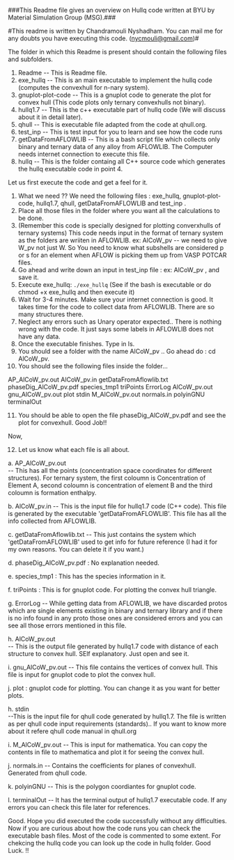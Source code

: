 
###This Readme file gives an overview on Hullq code written at BYU by Material Simulation Group (MSG).###

#This readme is written by Chandramouli Nyshadham. You can mail me for any doubts you have executing this code. (nycmouli@gmail.com)#


  
The folder in which this Readme is present should contain the following files and subfolders. 

 1.  Readme    	    	 -- This is Readme file.             
 2.  exe_hullq 	       	 -- This is an main executable to implement the hullq code (computes the convexhull for n-nary system).
 3.  gnuplot-plot-code   -- This is a gnuplot code to generate the plot for convex hull (This code plots only ternary convexhulls not binary). 
 4.  hullq1.7 		 -- This is the c++ executable part of hullq code (We will discuss about it in detail later).
 5.  qhull		 -- This is executable file adapted from the code at qhull.org.
 6.  test_inp  		 -- This is test input for you to learn and see how the code runs
 7.  getDataFromAFLOWLIB -- This is a bash script file which collects only binary and ternary data of any alloy from AFLOWLIB. The Computer needs internet connection to execute this file. 
 8.  hullq               -- This is the folder containg all C++ source code which generates the hullq executable code in point 4.

 

Let us first execute the code and get a feel for it. 

1.  What we need ?? 
    We need the following files : exe_hullq, gnuplot-plot-code, hullq1.7, qhull, getDataFromAFLOWLIB and test_inp .
2.  Place all those files in the folder where you want all the calculations to be done.
3.  (Remember this code is specially designed for plotting converxhulls of ternary systems) This code needs input in the format of ternary system as the folders are wriiten in AFLOWLIB.
    ex: AlCoW_pv -- we need to give W_pv not just W. So You need to know what subshells are considered p or s for an element when AFLOW is picking them up from VASP POTCAR files.
4.  Go ahead and write down an input in test_inp file : ex: AlCoW_pv , and save it.
5.  Execute exe_hullq:   `./exe_hullq`   (See if the bash is executable or do chmod +x exe_hullq and then execute it)
6.  Wait for 3-4 minutes. Make sure your internet connection is good. It takes time for the code to collect data from AFLOWLIB. There are so many structures there.
7.  Neglect any errors such as Unary operator expected.. There is nothing wrong with the code. It just says some labels in AFLOWLIB does not have any data. 
8.  Once the executable finishes. Type in ls.
9.  You should see a folder with the name AlCoW_pv .. Go ahead do : cd AlCoW_pv.
10. You should see the following files inside the folder... 

AP_AlCoW_pv.out       AlCoW_pv.in           getDataFromAflowlib.txt   phaseDig_AlCoW_pv.pdf	species_tmp1              triPoints
ErrorLog              AlCoW_pv.out          gnu_AlCoW_pv.out          plot                      stdin
M_AlCoW_pv.out        normals.in	    polyinGNU                 terminalOut

11. You should be able to open the file phaseDig_AlCoW_pv.pdf and see the plot for convexhull. Good Job!!

Now,

12. Let us know what each file is all about. 

a. AP_AlCoW_pv.out  
-- This has all the points (concentration space coordinates for different structures). For ternary system, the first coloumn is Concentration of Element A, second coloumn is concentration of element B and the third coloumn is formation enthalpy.

b. AlCoW_pv.in
-- This is the input file for hullq1.7 code (C++ code). This file is generated by the executable 'getDataFromAFLOWLIB'. This file has all the info collected from AFLOWLIB.

c. getDataFromAflowlib.txt 
-- This just contains the system which 'getDataFromAFLOWLIB' used to get info  for future reference (I had it for my own reasons. You can delete it if you want.)

d. phaseDig_AlCoW_pv.pdf  : No explanation needed.

e. species_tmp1 : This has the species information in it. 

f. triPoints : This is for gnuplot code. For plotting the convex hull triangle. 

g. ErrorLog 
-- While getting data from AFLOWLIB, we have  discarded protos which are single elements existing in binary and ternary library and if there is no info found in any proto those ones are considered errors and you can see all those errors mentioned in this file.


h. AlCoW_pv.out  
-- This is the output file generated by hullq1.7 code with distance of each structure to convex hull. SElf explanatory. Just open and see it. 

i. gnu_AlCoW_pv.out
-- This file contains the vertices of convex hull. This file is input for gnuplot code to plot the convex hull.          

j. plot : gnuplot code for plotting. You can change it as you want for better plots.

h. stdin  
--This is the input file for qhull code generated by hullq1.7. The file is written as per qhull code input requirements (standards).. If you want to know more about it refere qhull code manual in qhull.org

i. M_AlCoW_pv.out
-- This is input for mathematica. You can copy the contents in file to mathematica and plot it for seeing the convex hull.

j. normals.in 
-- Contains the coefficients for planes of convexhull.  Generated from qhull code. 

k. polyinGNU
-- This is the polygon coordiantes for gnuplot code. 

l. terminalOut
-- It has the terminal output of hullq1.7 executable code. If any errors you can check this file later for references. 


Good. Hope you did executed the code successfully without any difficulties. Now if you are curious about how the code runs you can check the executable bash files. Most of the code is commented to some extent. For chekcing the hullq code you can look up the code in hullq folder. Good Luck. !!   
  
 
